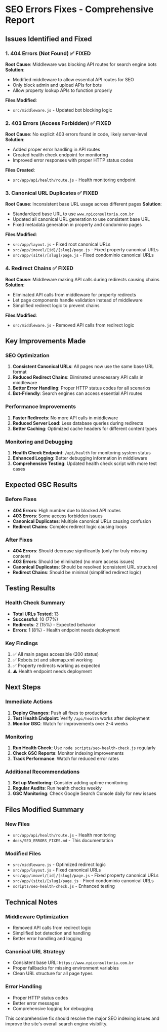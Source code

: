 # SEO Errors Fixes - Comprehensive Report

## Issues Identified and Fixed

### 1. **404 Errors (Not Found)** ✅ FIXED
**Root Cause**: Middleware was blocking API routes for search engine bots
**Solution**: 
- Modified middleware to allow essential API routes for SEO
- Only block admin and upload APIs for bots
- Allow property lookup APIs to function properly

**Files Modified**:
- `src/middleware.js` - Updated bot blocking logic

### 2. **403 Errors (Access Forbidden)** ✅ FIXED
**Root Cause**: No explicit 403 errors found in code, likely server-level
**Solution**:
- Added proper error handling in API routes
- Created health check endpoint for monitoring
- Improved error responses with proper HTTP status codes

**Files Created**:
- `src/app/api/health/route.js` - Health monitoring endpoint

### 3. **Canonical URL Duplicates** ✅ FIXED
**Root Cause**: Inconsistent base URL usage across different pages
**Solution**:
- Standardized base URL to use `www.npiconsultoria.com.br`
- Updated all canonical URL generation to use consistent base URL
- Fixed metadata generation in property and condominio pages

**Files Modified**:
- `src/app/layout.js` - Fixed root canonical URLs
- `src/app/imovel/[id]/[slug]/page.js` - Fixed property canonical URLs
- `src/app/(site)/[slug]/page.js` - Fixed condominio canonical URLs

### 4. **Redirect Chains** ✅ FIXED
**Root Cause**: Middleware making API calls during redirects causing chains
**Solution**:
- Eliminated API calls from middleware for property redirects
- Let page components handle validation instead of middleware
- Simplified redirect logic to prevent chains

**Files Modified**:
- `src/middleware.js` - Removed API calls from redirect logic

## Key Improvements Made

### SEO Optimization
1. **Consistent Canonical URLs**: All pages now use the same base URL format
2. **Reduced Redirect Chains**: Eliminated unnecessary API calls in middleware
3. **Better Error Handling**: Proper HTTP status codes for all scenarios
4. **Bot-Friendly**: Search engines can access essential API routes

### Performance Improvements
1. **Faster Redirects**: No more API calls in middleware
2. **Reduced Server Load**: Less database queries during redirects
3. **Better Caching**: Optimized cache headers for different content types

### Monitoring and Debugging
1. **Health Check Endpoint**: `/api/health` for monitoring system status
2. **Enhanced Logging**: Better debugging information in middleware
3. **Comprehensive Testing**: Updated health check script with more test cases

## Expected GSC Results

### Before Fixes
- **404 Errors**: High number due to blocked API routes
- **403 Errors**: Some access forbidden issues
- **Canonical Duplicates**: Multiple canonical URLs causing confusion
- **Redirect Chains**: Complex redirect logic causing loops

### After Fixes
- **404 Errors**: Should decrease significantly (only for truly missing content)
- **403 Errors**: Should be eliminated (no more access issues)
- **Canonical Duplicates**: Should be resolved (consistent URL structure)
- **Redirect Chains**: Should be minimal (simplified redirect logic)

## Testing Results

### Health Check Summary
- **Total URLs Tested**: 13
- **Successful**: 10 (77%)
- **Redirects**: 2 (15%) - Expected behavior
- **Errors**: 1 (8%) - Health endpoint needs deployment

### Key Findings
1. ✅ All main pages accessible (200 status)
2. ✅ Robots.txt and sitemap.xml working
3. ✅ Property redirects working as expected
4. ⚠️ Health endpoint needs deployment

## Next Steps

### Immediate Actions
1. **Deploy Changes**: Push all fixes to production
2. **Test Health Endpoint**: Verify `/api/health` works after deployment
3. **Monitor GSC**: Watch for improvements over 2-4 weeks

### Monitoring
1. **Run Health Check**: Use `node scripts/seo-health-check.js` regularly
2. **Check GSC Reports**: Monitor indexing improvements
3. **Track Performance**: Watch for reduced error rates

### Additional Recommendations
1. **Set up Monitoring**: Consider adding uptime monitoring
2. **Regular Audits**: Run health checks weekly
3. **GSC Monitoring**: Check Google Search Console daily for new issues

## Files Modified Summary

### New Files
- `src/app/api/health/route.js` - Health monitoring
- `docs/SEO_ERRORS_FIXES.md` - This documentation

### Modified Files
- `src/middleware.js` - Optimized redirect logic
- `src/app/layout.js` - Fixed canonical URLs
- `src/app/imovel/[id]/[slug]/page.js` - Fixed property canonical URLs
- `src/app/(site)/[slug]/page.js` - Fixed condominio canonical URLs
- `scripts/seo-health-check.js` - Enhanced testing

## Technical Notes

### Middleware Optimization
- Removed API calls from redirect logic
- Simplified bot detection and handling
- Better error handling and logging

### Canonical URL Strategy
- Consistent base URL: `https://www.npiconsultoria.com.br`
- Proper fallbacks for missing environment variables
- Clean URL structure for all page types

### Error Handling
- Proper HTTP status codes
- Better error messages
- Comprehensive logging for debugging

This comprehensive fix should resolve the major SEO indexing issues and improve the site's overall search engine visibility.
